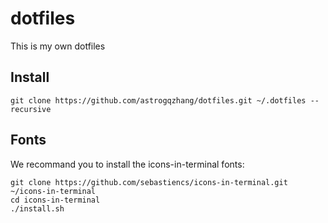 # dotfiles
This is my own dotfiles
## Install
```
git clone https://github.com/astrogqzhang/dotfiles.git ~/.dotfiles --recursive
```
## Fonts
We recommand you to install the icons-in-terminal fonts:
```
git clone https://github.com/sebastiencs/icons-in-terminal.git ~/icons-in-terminal
cd icons-in-terminal
./install.sh
```
